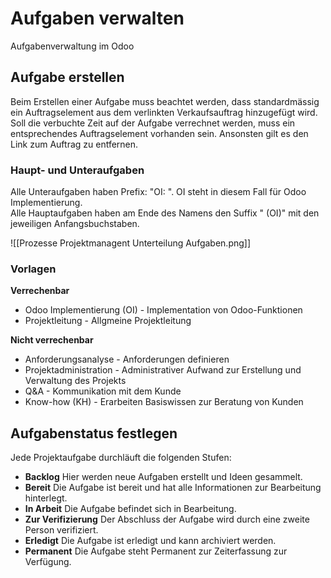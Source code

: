 # Aufgaben verwalten
Aufgabenverwaltung im Odoo

## Aufgabe erstellen

Beim Erstellen einer Aufgabe muss beachtet werden, dass standardmässig ein Auftragselement aus dem verlinkten Verkaufsauftrag hinzugefügt wird. Soll die verbuchte Zeit auf der Aufgabe verrechnet werden, muss ein entsprechendes Auftragselement vorhanden sein. Ansonsten gilt es den Link zum Auftrag zu entfernen.

### Haupt- und Unteraufgaben

Alle Unteraufgaben haben Prefix: "OI: ". OI steht in diesem Fall für Odoo Implementierung.  
Alle Hauptaufgaben haben am Ende des Namens den Suffix " (OI)" mit den jeweiligen Anfangsbuchstaben.

![[Prozesse Projektmanagent Unterteilung Aufgaben.png]]

### Vorlagen

**Verrechenbar**

* Odoo Implementierung (OI) - Implementation von Odoo-Funktionen
* Projektleitung - Allgmeine Projektleitung

**Nicht verrechenbar**

* Anforderungsanalyse - Anforderungen definieren
* Projektadministration - Administrativer Aufwand zur Erstellung und Verwaltung des Projekts
* Q&A - Kommunikation mit dem Kunde
* Know-how (KH) - Erarbeiten Basiswissen zur Beratung von Kunden

## Aufgabenstatus festlegen

Jede Projektaufgabe durchläuft die folgenden Stufen:
* **Backlog** Hier werden neue Aufgaben erstellt und Ideen gesammelt.
* **Bereit** Die Aufgabe ist bereit und hat alle Informationen zur Bearbeitung hinterlegt.
* **In Arbeit** Die Aufgabe befindet sich in Bearbeitung.
* **Zur Verifizierung** Der Abschluss der Aufgabe wird durch eine zweite Person verifiziert.
* **Erledigt** Die Aufgabe ist erledigt und kann archiviert werden.
* **Permanent** Die Aufgabe steht Permanent zur Zeiterfassung zur Verfügung.